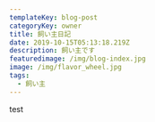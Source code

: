 ```yaml
---
templateKey: blog-post
categoryKey: owner
title: 飼い主日記
date: 2019-10-15T05:13:18.219Z
description: 飼い主です
featuredimage: /img/blog-index.jpg
image: /img/flavor_wheel.jpg
tags:
  - 飼い主
---
```

test
